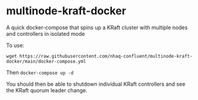 # multinode-kraft-docker
A quick docker-compose that spins up a KRaft cluster with multiple nodes and controllers in isolated mode

To use:

`wget https://raw.githubusercontent.com/nhaq-confluent/multinode-kraft-docker/main/docker-compose.yml`

Then
`docker-compose up -d`

You should then be able to shutdown individual KRaft controllers and see the KRaft quorum leader change. 
